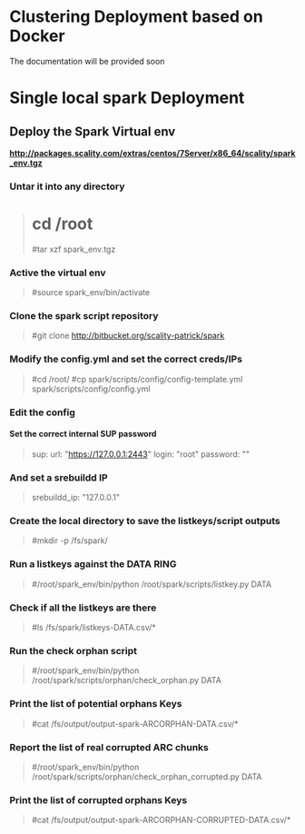 
# Clustering Deployment based on Docker

The documentation will be provided soon

# Single local spark Deployment
## Deploy the Spark Virtual env
**http://packages.scality.com/extras/centos/7Server/x86_64/scality/spark_env.tgz**

### Untar it into any directory

  > # cd /root 
  > #tar xzf spark_env.tgz

### Active the virtual env

  > #source spark_env/bin/activate 


### Clone the spark script repository

  > #git clone http://bitbucket.org/scality-patrick/spark

### Modify the config.yml and set the correct creds/IPs

  > #cd /root/
  > #cp spark/scripts/config/config-template.yml spark/scripts/config/config.yml


### Edit the config

#### Set the correct internal SUP password 
  > sup:
  >  url: "https://127.0.0.1:2443"
  >  login: "root"
  >  password: ""


### And set a srebuildd IP
  > srebuildd_ip: "127.0.0.1"

### Create the local directory to save the listkeys/script outputs

  > #mkdir -p /fs/spark/

### Run a listkeys against the DATA RING

  > #/root/spark_env/bin/python /root/spark/scripts/listkey.py DATA

### Check if all the listkeys are there

  > #ls /fs/spark/listkeys-DATA.csv/*

### Run the check orphan script
  > #/root/spark_env/bin/python /root/spark/scripts/orphan/check_orphan.py DATA

### Print the list of potential orphans Keys
  > #cat /fs/output/output-spark-ARCORPHAN-DATA.csv/*

### Report the list of real corrupted ARC chunks
  > #/root/spark_env/bin/python /root/spark/scripts/orphan/check_orphan_corrupted.py DATA

### Print the list of corrupted orphans Keys
  > #cat /fs/output/output-spark-ARCORPHAN-CORRUPTED-DATA.csv/*
